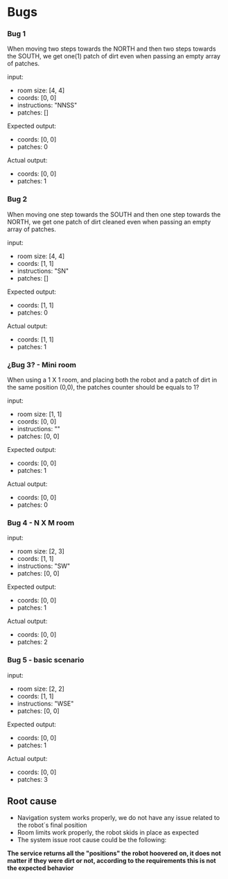 # Bugs

### Bug 1

When moving two steps towards the NORTH and then two steps towards the SOUTH, we get one(1) patch of dirt even when passing an empty array of patches. 

input:
- room size: [4, 4]
- coords: [0, 0]
- instructions: "NNSS"
- patches: []

Expected output:
  - coords: [0, 0]
  - patches: 0

Actual output:
  - coords: [0, 0]
  - patches: 1

### Bug 2

When moving one step towards the SOUTH and then one step towards the NORTH, we get one patch of dirt cleaned even when passing an empty array of patches. 

input:
- room size: [4, 4]
- coords: [1, 1]
- instructions: "SN"
- patches: []

Expected output:
  - coords: [1, 1]
  - patches: 0

Actual output:
  - coords: [1, 1]
  - patches: 1

### ¿Bug 3? - Mini room
When using a 1 X 1 room, and placing both the robot and a patch of dirt in the same position (0,0), the patches counter should be equals to 1?

input:
- room size: [1, 1]
- coords: [0, 0]
- instructions: ""
- patches: [0, 0]

Expected output:
  - coords: [0, 0]
  - patches: 1

Actual output:
  - coords: [0, 0]
  - patches: 0


### Bug 4 - N X M room

input:
- room size: [2, 3]
- coords: [1, 1]
- instructions: "SW"
- patches: [0, 0]

Expected output:
  - coords: [0, 0]
  - patches: 1

Actual output:
  - coords: [0, 0]
  - patches: 2


### Bug 5 - basic scenario

input:
- room size: [2, 2]
- coords: [1, 1]
- instructions: "WSE"
- patches: [0, 0]

Expected output:
  - coords: [0, 0]
  - patches: 1

Actual output:
  - coords: [0, 0]
  - patches: 3


## Root cause


- Navigation system works properly, we do not have any issue related to the robot´s final position
- Room limits work properly, the robot skids in place as expected
- The system issue root cause could be the following:


**The service returns all the "positions" the robot hoovered on, it does not matter if they were dirt or not, according to the requirements this is not the expected behavior**

